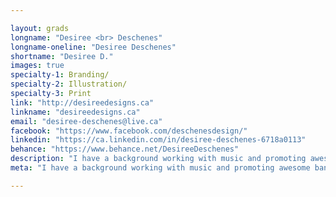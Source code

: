 ```yaml
---

layout: grads
longname: "Desiree <br> Deschenes"
longname-oneline: "Desiree Deschenes"
shortname: "Desiree D."
images: true
specialty-1: Branding/
specialty-2: Illustration/
specialty-3: Print
link: "http://desireedesigns.ca"
linkname: "desireedesigns.ca"
email: "desiree-deschenes@live.ca"
facebook: "https://www.facebook.com/deschenesdesign/"
linkedin: "https://ca.linkedin.com/in/desiree-deschenes-6718a0113"
behance: "https://www.behance.net/DesireeDeschenes"
description: "I have a background working with music and promoting awesome bands. I love to work with type and colour and I love to build strong brands."
meta: "I have a background working with music and promoting awesome bands. I love to work with type and colour and I love to build strong brands."

---
```

